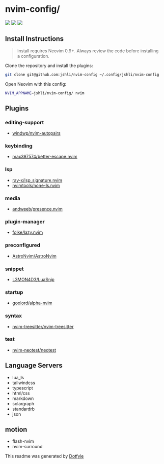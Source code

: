 # nvim-config/

<a href="https://dotfyle.com/jshli/nvim-config"><img src="https://dotfyle.com/jshli/nvim-config/badges/plugins?style=flat" /></a>
<a href="https://dotfyle.com/jshli/nvim-config"><img src="https://dotfyle.com/jshli/nvim-config/badges/leaderkey?style=flat" /></a>
<a href="https://dotfyle.com/jshli/nvim-config"><img src="https://dotfyle.com/jshli/nvim-config/badges/plugin-manager?style=flat" /></a>


## Install Instructions

 > Install requires Neovim 0.9+. Always review the code before installing a configuration.

Clone the repository and install the plugins:

```sh
git clone git@github.com:jshli/nvim-config ~/.config/jshli/nvim-config
```

Open Neovim with this config:

```sh
NVIM_APPNAME=jshli/nvim-config/ nvim
```

## Plugins

### editing-support

+ [windwp/nvim-autopairs](https://dotfyle.com/plugins/windwp/nvim-autopairs)
### keybinding

+ [max397574/better-escape.nvim](https://dotfyle.com/plugins/max397574/better-escape.nvim)
### lsp

+ [ray-x/lsp_signature.nvim](https://dotfyle.com/plugins/ray-x/lsp_signature.nvim)
+ [nvimtools/none-ls.nvim](https://dotfyle.com/plugins/nvimtools/none-ls.nvim)
### media

+ [andweeb/presence.nvim](https://dotfyle.com/plugins/andweeb/presence.nvim)
### plugin-manager

+ [folke/lazy.nvim](https://dotfyle.com/plugins/folke/lazy.nvim)
### preconfigured

+ [AstroNvim/AstroNvim](https://dotfyle.com/plugins/AstroNvim/AstroNvim)
### snippet

+ [L3MON4D3/LuaSnip](https://dotfyle.com/plugins/L3MON4D3/LuaSnip)
### startup

+ [goolord/alpha-nvim](https://dotfyle.com/plugins/goolord/alpha-nvim)
### syntax

+ [nvim-treesitter/nvim-treesitter](https://dotfyle.com/plugins/nvim-treesitter/nvim-treesitter)
### test

+ [nvim-neotest/neotest](https://dotfyle.com/plugins/nvim-neotest/neotest)
## Language Servers

+ lua_ls
+ tailwindcss
+ typescript
+ html/css
+ markdown
+ solargraph
+ standardrb
+ json

## motion
+ flash-nvim
+ nvim-surround


 This readme was generated by [Dotfyle](https://dotfyle.com)
